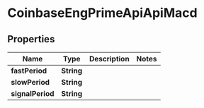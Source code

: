 
# CoinbaseEngPrimeApiApiMacd

## Properties
Name | Type | Description | Notes
------------ | ------------- | ------------- | -------------
**fastPeriod** | **String** |  | 
**slowPeriod** | **String** |  | 
**signalPeriod** | **String** |  | 



